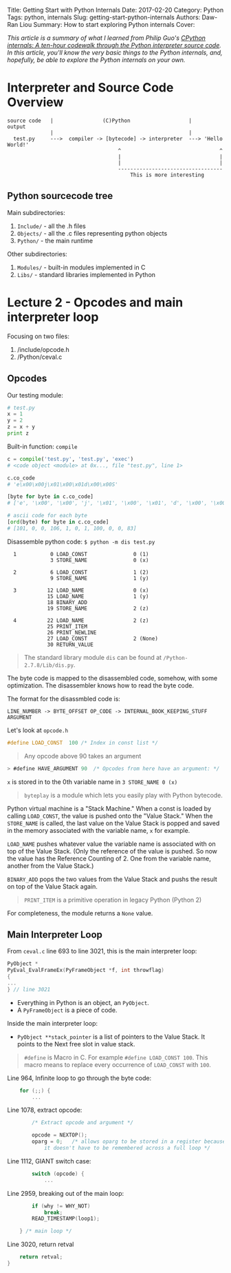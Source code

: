 Title: Getting Start with Python Internals
Date: 2017-02-20
Category: Python
Tags: python, internals
Slug: getting-start-python-internals
Authors: Daw-Ran Liou
Summary: How to start exploring Python internals
Cover:

_This article is a summary of what I learned from Philip Guo's 
[CPython internals: A ten-hour codewalk through the Python interpreter source code](http://pgbovine.net/cpython-internals.htm).
In this article, you'll know the very basic things to the Python internals,
and, hopefully, be able to explore the Python internals on your own._

# Interpreter and Source Code Overview

```
source code   |                (C)Python                   |       output
              |                                            |
  test.py     --->  compiler -> [bytecode] -> interpreter  ---> 'Hello World!'
                                    ^                                ^
                                    |                                |
                                    |                                |
                                    ----------------------------------
                                        This is more interesting
```

## Python sourcecode tree

Main subdirectories:
1. `Include/` - all the .h files
1. `Objects/` - all the .c files representing python objects
1. `Python/` - the main runtime

Other subdirectories:
1. `Modules/` - built-in modules implemented in C
1. `Libs/` - standard libraries implemented in Python

# Lecture 2 - Opcodes and main interpreter loop

Focusing on two files:
1. /include/opcode.h
1. /Python/ceval.c

## Opcodes

Our testing module:

```python
# test.py
x = 1
y = 2
z = x + y
print z
```

Built-in function: `compile`

```python
c = compile('test.py', 'test.py', 'exec')
# <code object <module> at 0x..., file "test.py", line 1>

c.co_code
# 'e\x00\x00j\x01\x00\x01d\x00\x00S'

[byte for byte in c.co_code]
# ['e', '\x00', '\x00', 'j', '\x01', '\x00', '\x01', 'd', '\x00', '\x00', 'S']

# ascii code for each byte
[ord(byte) for byte in c.co_code]
# [101, 0, 0, 106, 1, 0, 1, 100, 0, 0, 83]
```

Disassemble python code: `$ python -m dis test.py`
```
  1           0 LOAD_CONST               0 (1)
              3 STORE_NAME               0 (x)

  2           6 LOAD_CONST               1 (2)
              9 STORE_NAME               1 (y)

  3          12 LOAD_NAME                0 (x)
             15 LOAD_NAME                1 (y)
             18 BINARY_ADD
             19 STORE_NAME               2 (z)

  4          22 LOAD_NAME                2 (z)
             25 PRINT_ITEM
             26 PRINT_NEWLINE
             27 LOAD_CONST               2 (None)
             30 RETURN_VALUE
```
> The standard library module `dis` can be found at `/Python-2.7.8/Lib/dis.py`.

The byte code is mapped to the disassembled code, somehow, with some
optimization. The disassembler knows how to read the byte code.

The format for the disassmbled code is:
```
LINE_NUMBER -> BYTE_OFFSET OP_CODE -> INTERNAL_BOOK_KEEPING_STUFF ARGUMENT
```

Let's look at `opcode.h`
```c
#define LOAD_CONST	100	/* Index in const list */
```

> Any opcode above 90 takes an argument
```c
> #define HAVE_ARGUMENT	90	/* Opcodes from here have an argument: */
```

`x` is stored in to the 0th variable name in `3 STORE_NAME 0 (x)`

> `byteplay` is a module which lets you easily play with Python bytecode.

Python virtual machine is a "Stack Machine." When a const is loaded by 
calling `LOAD_CONST`, the
value is pushed onto the "Value Stack." When the `STORE_NAME` is called,
the last value on the Value Stack is popped and saved in the memory
associated with the variable name, `x` for example.

`LOAD_NAME` pushes whatever value the variable name is associated with
on top of the Value Stack. (Only the reference of the value is pushed.
So now the value has the Reference Counting of 2. One from the variable
name, another from the Value Stack.)

`BINARY_ADD` pops the two values from the Value Stack and pushs the
result on top of the Value Stack again. 

> `PRINT_ITEM` is a primitive operation in legacy Python (Python 2)

For completeness, the module returns a `None` value.

## Main Interpreter Loop

From `ceval.c` line 693 to line 3021, this is the main interpreter loop:

```c
PyObject *
PyEval_EvalFrameEx(PyFrameObject *f, int throwflag)
{
...
} // line 3021
```

* Everything in Python is an object, an `PyObject`.
* A `PyFrameObject` is a piece of code.

Inside the main interpreter loop:
* `PyObject **stack_pointer` is a list of pointers to the Value Stack.
It points to the Next free slot in value stack.

> `#define` is Macro in C. For example `#define LOAD_CONST 100`. This macro
means to replace every occurrence of `LOAD_CONST` with `100`.

Line 964, Infinite loop to go through the byte code:
```c
    for (;;) {
        ...
```

Line 1078, extract opcode:
```c
        /* Extract opcode and argument */

        opcode = NEXTOP();
        oparg = 0;   /* allows oparg to be stored in a register because
            it doesn't have to be remembered across a full loop */
```

Line 1112, GIANT switch case:
```c
        switch (opcode) {
            ...
```

Line 2959, breaking out of the main loop:
```c
        if (why != WHY_NOT)
            break;
        READ_TIMESTAMP(loop1);

    } /* main loop */
```

Line 3020, return retval
```c
    return retval;
}
```
